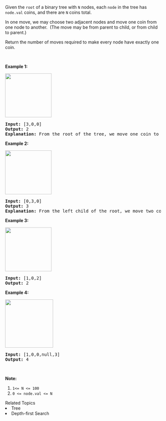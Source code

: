<p>Given the <code>root</code> of a binary tree with <code>N</code> nodes, each <code>node</code>&nbsp;in the tree has <code>node.val</code> coins, and there are <code>N</code> coins total.</p>

<p>In one move, we may choose two adjacent nodes and move one coin from one node to another.&nbsp; (The move may be from parent to child, or from child to parent.)</p>

<p>Return the number of moves required to make every node have exactly one coin.</p>

<p>&nbsp;</p>

<div>
<p><strong>Example 1:</strong></p>

<p><strong><img alt="" src="https://assets.leetcode.com/uploads/2019/01/18/tree1.png" style="width: 150px; height: 142px;" /></strong></p>

<pre>
<strong>Input: </strong><span id="example-input-1-1">[3,0,0]</span>
<strong>Output: </strong><span id="example-output-1">2</span>
<strong>Explanation: </strong>From the root of the tree, we move one coin to its left child, and one coin to its right child.
</pre>

<div>
<p><strong>Example 2:</strong></p>

<p><strong><img alt="" src="https://assets.leetcode.com/uploads/2019/01/18/tree2.png" style="width: 150px; height: 142px;" /></strong></p>

<pre>
<strong>Input: </strong><span id="example-input-2-1">[0,3,0]</span>
<strong>Output: </strong><span id="example-output-2">3</span>
<strong>Explanation: </strong>From the left child of the root, we move two coins to the root [taking two moves].  Then, we move one coin from the root of the tree to the right child.
</pre>

<div>
<p><strong>Example 3:</strong></p>

<p><strong><img alt="" src="https://assets.leetcode.com/uploads/2019/01/18/tree3.png" style="width: 150px; height: 142px;" /></strong></p>

<pre>
<strong>Input: </strong><span id="example-input-3-1">[1,0,2]</span>
<strong>Output: </strong><span id="example-output-3">2</span>
</pre>

<div>
<p><strong>Example 4:</strong></p>

<p><strong><img alt="" src="https://assets.leetcode.com/uploads/2019/01/18/tree4.png" style="width: 155px; height: 156px;" /></strong></p>

<pre>
<strong>Input: </strong><span id="example-input-4-1">[1,0,0,null,3]</span>
<strong>Output: </strong><span id="example-output-4">4</span>
</pre>

<p>&nbsp;</p>

<p><strong><span>Note:</span></strong></p>

<ol>
	<li><code>1&lt;= N &lt;= 100</code></li>
	<li><code>0 &lt;= node.val &lt;= N</code></li>
</ol>
</div>
</div>
</div>
</div><div><div>Related Topics</div><div><li>Tree</li><li>Depth-first Search</li></div></div>